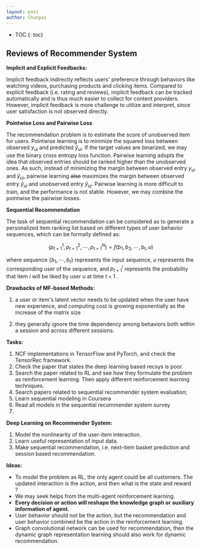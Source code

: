 ```yaml
---
layout: post
author: Chunpai
---
```


* TOC
{: toc}
## Reviews of Recommender System

**Implicit and Explicit Feedbacks:**

Implicit feedback indirectly reflects users' preference through behaviors like watching videos, purchasing products and clicking items. Compared to explicit feedback (i.e. rating and reviews), implicit feedback can be tracked automatically and is thus much easier to collect for content providers. However, implicit feedback is more challenge to utilize and interpret, since user satisfaction is not observed directly. 



**Pointwise Loss and Pairwise Loss**

The recommendation problem is to estimate the score of unobserved item for users. Pointwise learning is to minimize the squared loss between observed $y_{ui}$ and predicted $\hat{y}_{ui}$. If the target values are binarized, we may use the binary cross entropy loss function. Pairwise learning adopts the idea that observed entries should be ranked higher than the unobserved ones. As such, instead of minimizing the margin between observed entry $y_{ui}$ and $\hat{y}_{ui}$,  pairwise learning ~~also~~ maximizes the margin between observed entry $\hat{y}_{ui}$ and unobserved entry $\hat{y}_{uj}$. Pairwise learning is more difficult to train, and the performance is not stable. However, we may combine the pointwise the pairwise losses. 



**Sequential Recommendation**

The task of sequential recommendation can be considered as to generate a personalized item ranking list based on different types of user behavior sequences, which can be formally defined as:


$$
(p^1_{t+1}, p^2_{t+1}, \cdots, p^N_{t+1}) = f(b_1, b_2, \cdots, b_t, u)
$$


where sequence $\{b_1, \cdots, b_t\}$ represents the input sequence, $u$ represents the corresponding user of the sequence, and $p^i_{t+1}$ represents the probability that item $i$ will be liked by user $u$ at time $t+1$ .  



**Drawbacks of MF-based Methods:**

1.  a user or item's latent vector needs to be updated when the user have new experience, and computing cost is growing exponentially as the increase of the matrix size

2. they generally ignore the time dependency among behaviors both within a session and across different sessions.

   



**Tasks:** 

1. NCF implementations in TensorFlow and PyTorch, and check the TensorRec framework.
2.  Check the paper that states the deep learning based recsys is poor. 
3. Search the paper related to RL and see how they formulate the problem as reinforcement learning. Then apply different reinforcement learning techniques.
4. Search papers related to sequential recommender system evaluation; 
5. Learn sequential modeling in Coursera
6. Read all models in the sequential recommender system survey
7. 



**Deep Learning on Recommender System:**

1. Model the nonlinearity of the user-item interaction.
2. Learn useful representation of input data.
3. Make sequential recommendation, i.e. next-item basket prediction and session based recommendation. 





**Ideas:**

- To model the problem as RL, the only agent could be all customers. The updated interaction is the action, and then what is the state and reward ? 
- We may seek helps from the multi-agent reinforcement learning.
- **Every decision or action will reshape the knowledge graph or auxiliary information of agent.** 
- User behavior should not be the action, but the recommendation and user behavior combined be the action in the reinforcement learning. 
- Graph convolutional network can be used for recommendation, then the dynamic graph representation learning should also work for dynamic recommendation.



 

